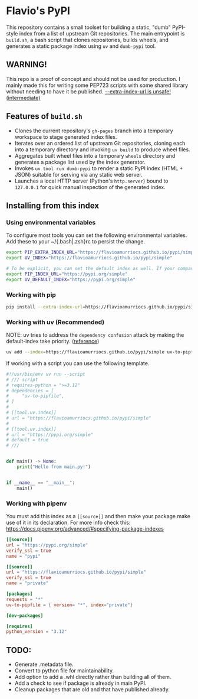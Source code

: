 # Flavio's PyPI

This repository contains a small toolset for building a static, "dumb" PyPI-style index
from a list of upstream Git repositories. The main entrypoint is `build.sh`, a bash
script that clones repositories, builds wheels, and generates a static package index
using `uv` and `dumb-pypi` tool.

## WARNING!
This repo is a proof of concept and should not be used for production. I mainly
made this for writing some PEP723 scripts with some shared library without needing to
have it be published.
[--extra-index-url is unsafe! (intermediate)](https://youtu.be/fWquXVcTKjU)

## Features of `build.sh`

- Clones the current repository's `gh-pages` branch into a temporary workspace to
	stage generated index files.
- Iterates over an ordered list of upstream Git repositories, cloning each into a
	temporary directory and invoking `uv build` to produce wheel files.
- Aggregates built wheel files into a temporary `wheels` directory and generates a
	package list used by the index generator.
- Invokes `uv tool run dumb-pypi` to render a static PyPI index (HTML + JSON)
	suitable for serving via any static web server.
- Launches a local HTTP server (Python's `http.server`) bound to `127.0.0.1` for
	quick manual inspection of the generated index.

## Installing from this index

### Using environmental variables

To configure most tools you can set the following environmental variables. Add these to your ~/{.bash|.zsh}rc to persist the change.
```bash
export PIP_EXTRA_INDEX_URL="https://flavioamurriocs.github.io/pypi/simple"
export UV_INDEX="https://flavioamurriocs.github.io/pypi/simple"

# To be explicit, you can set the default index as well. If your company uses a mirror, make sure to point to it here.
export PIP_INDEX_URL="https://pypi.org/simple"
export UV_DEFAULT_INDEX="https://pypi.org/simple"
```

### Working with pip

```bash
pip install --extra-index-url=https://flavioamurriocs.github.io/pypi/simple uv-to-pipfile
```

### Working with uv (Recommended)
NOTE: uv tries to address the `dependency confusion` attack by making the default-index take priority. ([reference](https://docs.astral.sh/uv/reference/cli/#uv-add--index-strategy))
```bash
uv add --index=https://flavioamurriocs.github.io/pypi/simple uv-to-pipfile
```

If working with a script you can use the following template.

```python
#!/usr/bin/env uv run --script
# /// script
# requires-python = ">=3.12"
# dependencies = [
#     "uv-to-pipfile",
# ]
#
# [[tool.uv.index]]
# url = "https://flavioamurriocs.github.io/pypi/simple"
#
# [[tool.uv.index]]
# url = "https://pypi.org/simple"
# default = true
# ///


def main() -> None:
    print("Hello from main.py!")


if __name__ == "__main__":
    main()
```

### Working with pipenv

You must add this index as a `[[source]]` and then make your package make use of it in its declaration.
For more info check this: https://docs.pipenv.org/advanced/#specifying-package-indexes

```toml
[[source]]
url = "https://pypi.org/simple"
verify_ssl = true
name = "pypi"

[[source]]
url = "https://flavioamurriocs.github.io/pypi/simple"
verify_ssl = true
name = "private"

[packages]
requests = "*"
uv-to-pipfile = { version= "*", index="private"}

[dev-packages]

[requires]
python_version = "3.12"
```

## TODO:
- Generate .metadata file.
- Convert to python file for maintainability.
- Add option to add a .whl directly rather than building all of them.
- Add a check to see if package is already in main PyPI.
- Cleanup packages that are old and that have published already.
